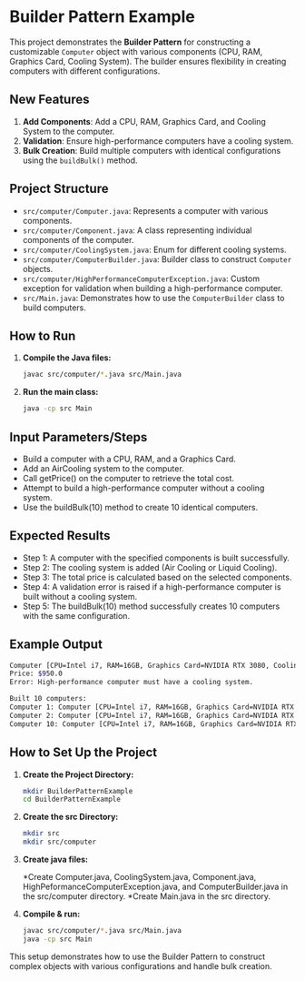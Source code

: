 # Builder Pattern Example

This project demonstrates the **Builder Pattern** for constructing a customizable `Computer` object with various components (CPU, RAM, Graphics Card, Cooling System). The builder ensures flexibility in creating computers with different configurations.

## New Features

1. **Add Components**: Add a CPU, RAM, Graphics Card, and Cooling System to the computer.
2. **Validation**: Ensure high-performance computers have a cooling system.
3. **Bulk Creation**: Build multiple computers with identical configurations using the `buildBulk()` method.

## Project Structure

- `src/computer/Computer.java`: Represents a computer with various components.
- `src/computer/Component.java`: A class representing individual components of the computer.
- `src/computer/CoolingSystem.java`: Enum for different cooling systems.
- `src/computer/ComputerBuilder.java`: Builder class to construct `Computer` objects.
- `src/computer/HighPerformanceComputerException.java`: Custom exception for validation when building a high-performance computer.
- `src/Main.java`: Demonstrates how to use the `ComputerBuilder` class to build computers.

## How to Run

1. **Compile the Java files:**

   ```bash
   javac src/computer/*.java src/Main.java
   ```

2. **Run the main class:**
   ```bash
   java -cp src Main
   ```

## Input Parameters/Steps

- Build a computer with a CPU, RAM, and a Graphics Card.
- Add an AirCooling system to the computer.
- Call getPrice() on the computer to retrieve the total cost.
- Attempt to build a high-performance computer without a cooling system.
- Use the buildBulk(10) method to create 10 identical computers.

## Expected Results

- Step 1: A computer with the specified components is built successfully.
- Step 2: The cooling system is added (Air Cooling or Liquid Cooling).
- Step 3: The total price is calculated based on the selected components.
- Step 4: A validation error is raised if a high-performance computer is built without a cooling system.
- Step 5: The buildBulk(10) method successfully creates 10 computers with the same configuration.

## Example Output

```bash
Computer [CPU=Intel i7, RAM=16GB, Graphics Card=NVIDIA RTX 3080, Cooling System=Air Cooling]
Price: $950.0
Error: High-performance computer must have a cooling system.

Built 10 computers:
Computer 1: Computer [CPU=Intel i7, RAM=16GB, Graphics Card=NVIDIA RTX 3080, Cooling System=Air Cooling]
Computer 2: Computer [CPU=Intel i7, RAM=16GB, Graphics Card=NVIDIA RTX 3080, Cooling System=Air Cooling]
Computer 10: Computer [CPU=Intel i7, RAM=16GB, Graphics Card=NVIDIA RTX 3080, Cooling System=Air Cooling]
```

## How to Set Up the Project

1. **Create the Project Directory:**

   ```bash
   mkdir BuilderPatternExample
   cd BuilderPatternExample

   ```

2. **Create the src Directory:**

   ```bash
   mkdir src
   mkdir src/computer

   ```

3. **Create java files:**

   *Create Computer.java, CoolingSystem.java, Component.java, HighPeformanceComputerException.java, and ComputerBuilder.java in the src/computer directory.
   *Create Main.java in the src directory.

4. **Compile & run:**

   ```bash
   javac src/computer/*.java src/Main.java
   java -cp src Main
   ```

This setup demonstrates how to use the Builder Pattern to construct complex objects with various configurations and handle bulk creation.
